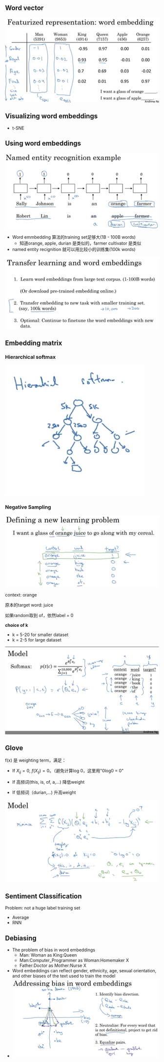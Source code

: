 ## Word vector 



<img src="./word2vec/featurized_representation.png" alt="featurized_representation" style="zoom:50%;" />



## Visualizing word embeddings

-  t-SNE 



## Using word embeddings 

<img src="./word2vec/using_word_embedding.png" alt="using_word_embedding" style="zoom:50%;" />

- Word emmbedding 算法的training set足够大(1B - 100B words)
  - 知道orange, apple, durian 是类似的，farmer cultivator 是类似
- named entity recignition 就可以用比较小的训练集(100k words)

<img src="./word2vec/transfer_learning.png" alt="transfer_learning" style="zoom:50%;" />

## Embedding matrix

### Hierarchical softmax

 ![hierarchical_tree](./word2vec/hierarchical_tree.png)

### Negative Sampling 

<img src="./word2vec/neg_sampling6.png" alt="neg_sampling6" style="zoom:50%;" />

context: orange 

原本的target word: juice

如果random取到 of，依然label = 0



**choice  of k**

- k = 5-20 for smaller dataset
- k = 2-5 for large dataset 

<img src="./word2vec/neg_sampling7.png" alt="neg_sampling7" style="zoom:50%;" />



## Glove

f(x) 是 weighting term，满足：

- If $X_{ij} = 0$, $f(X_{ij}) = 0$。（避免计算log 0，这里用"0log0 = 0"

- If 高频词(this, is, of, a,...) 降低weight
- If 低频词（durian,...) 升高weight

<img src="./glove/model.png" alt="model" style="zoom:50%;" />

## Sentiment Classification

Problem: not a huge label training set

- Average 
- RNN



## Debiasing 

- The problem of bias in word embeddings
  - Man: Woman as King:Queen
  - Man:Computer_Programmer as Woman:Homemaker X
  - Father:Doctor as Mother:Nurse X
- Word embeddings can reflect gender, ethnicity, age, sexual orientation, and other biases of the text used to train the model
- <img src="./others/bias_in_word_embedding.png" alt="bias_in_word_embedding" style="zoom:50%;" />



